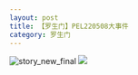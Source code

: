 ```yaml
---
layout: post
title: 【罗生门】PEL220508大事件
category: 罗生门
---
```

![story_new_final](http://rfbyhtcfm.hd-bkt.clouddn.com/img/story_new_final_0322.png)
![](http://rfbyavrvr.hd-bkt.clouddn.com/img/pel-big-220510-1.jpg)
  




